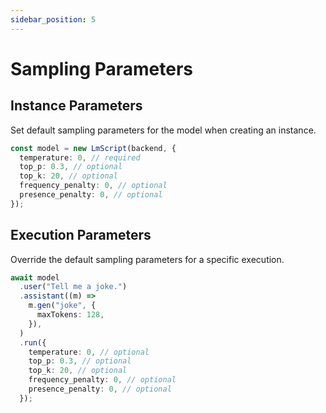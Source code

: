 ```yaml
---
sidebar_position: 5
---
```


# Sampling Parameters

## Instance Parameters

Set default sampling parameters for the model when creating an instance.

```ts
const model = new LmScript(backend, {
  temperature: 0, // required
  top_p: 0.3, // optional
  top_k: 20, // optional
  frequency_penalty: 0, // optional
  presence_penalty: 0, // optional
});
```

## Execution Parameters

Override the default sampling parameters for a specific execution.

```ts
await model
  .user("Tell me a joke.")
  .assistant((m) =>
    m.gen("joke", {
      maxTokens: 128,
    }),
  )
  .run({
    temperature: 0, // optional
    top_p: 0.3, // optional
    top_k: 20, // optional
    frequency_penalty: 0, // optional
    presence_penalty: 0, // optional
  });
```
